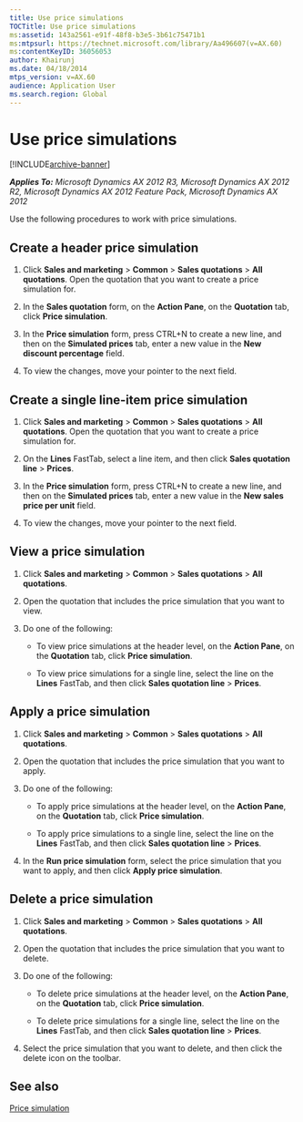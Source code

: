 ```yaml
---
title: Use price simulations
TOCTitle: Use price simulations
ms:assetid: 143a2561-e91f-48f8-b3e5-3b61c75471b1
ms:mtpsurl: https://technet.microsoft.com/library/Aa496607(v=AX.60)
ms:contentKeyID: 36056053
author: Khairunj
ms.date: 04/18/2014
mtps_version: v=AX.60
audience: Application User
ms.search.region: Global
---
```


# Use price simulations 


[!INCLUDE[archive-banner](includes/archive-banner.md)]


_**Applies To:** Microsoft Dynamics AX 2012 R3, Microsoft Dynamics AX 2012 R2, Microsoft Dynamics AX 2012 Feature Pack, Microsoft Dynamics AX 2012_

Use the following procedures to work with price simulations.

## Create a header price simulation

1.  Click **Sales and marketing** \> **Common** \> **Sales quotations** \> **All quotations**. Open the quotation that you want to create a price simulation for.

2.  In the **Sales quotation** form, on the **Action Pane**, on the **Quotation** tab, click **Price simulation**.

3.  In the **Price simulation** form, press CTRL+N to create a new line, and then on the **Simulated prices** tab, enter a new value in the **New discount percentage** field.

4.  To view the changes, move your pointer to the next field.

## Create a single line-item price simulation

1.  Click **Sales and marketing** \> **Common** \> **Sales quotations** \> **All quotations**. Open the quotation that you want to create a price simulation for.

2.  On the **Lines** FastTab, select a line item, and then click **Sales quotation line** \> **Prices**.

3.  In the **Price simulation** form, press CTRL+N to create a new line, and then on the **Simulated prices** tab, enter a new value in the **New sales price per unit** field.

4.  To view the changes, move your pointer to the next field.

## View a price simulation

1.  Click **Sales and marketing** \> **Common** \> **Sales quotations** \> **All quotations**.

2.  Open the quotation that includes the price simulation that you want to view.

3.  Do one of the following:
    
      - To view price simulations at the header level, on the **Action Pane**, on the **Quotation** tab, click **Price simulation**.
    
      - To view price simulations for a single line, select the line on the **Lines** FastTab, and then click **Sales quotation line** \> **Prices**.

## Apply a price simulation

1.  Click **Sales and marketing** \> **Common** \> **Sales quotations** \> **All quotations**.

2.  Open the quotation that includes the price simulation that you want to apply.

3.  Do one of the following:
    
      - To apply price simulations at the header level, on the **Action Pane**, on the **Quotation** tab, click **Price simulation**.
    
      - To apply price simulations to a single line, select the line on the **Lines** FastTab, and then click **Sales quotation line** \> **Prices**.

4.  In the **Run price simulation** form, select the price simulation that you want to apply, and then click **Apply price simulation**.

## Delete a price simulation

1.  Click **Sales and marketing** \> **Common** \> **Sales quotations** \> **All quotations**.

2.  Open the quotation that includes the price simulation that you want to delete.

3.  Do one of the following:
    
      - To delete price simulations at the header level, on the **Action Pane**, on the **Quotation** tab, click **Price simulation**.
    
      - To delete price simulations for a single line, select the line on the **Lines** FastTab, and then click **Sales quotation line** \> **Prices**.

4.  Select the price simulation that you want to delete, and then click the delete icon on the toolbar.

## See also

[Price simulation](price-simulation.md)

  


